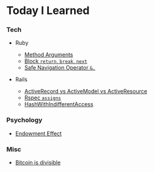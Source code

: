 # Today I Learned

### Tech

- Ruby
  - [Method Arguments](tech/ruby/method-arguments.md)
  - [Block `return`, `break`, `next`](tech/ruby/block-return-break-next.md)
  - [Safe Navigation Operator `&.`](tech/ruby/safe-navigation-operator.md)

- Rails
  - [ActiveRecord vs ActiveModel vs ActiveResource](tech/rails/ActiveModel-ActiveRecord-ActiveResource.md)
  - [Rspec `assigns`](tech/rails/rspec-assigns.md)
  - [HashWithIndifferentAccess](tech/rails/HashWithIndifferentAccess.md)

### Psychology

- [Endowment Effect](psychology/endowment-effect.md)

### Misc

- [Bitcoin is divisible](misc/bitcoin-divisible.md)
